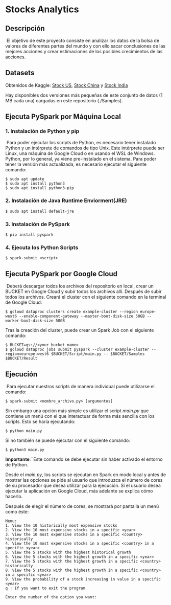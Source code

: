 # Stocks Analytics

## Descripción
​	El objetivo de este proyecto consiste en analizar los datos de la bolsa de valores de diferentes partes del mundo y con ello sacar conclusiones de las mejores acciones y crear estimaciones de los posibles crecimientos de las acciones.

## Datasets
  Obtenidos de Kaggle: [Stock US](https://www.kaggle.com/datasets/paultimothymooney/stock-market-data), [Stock China](https://www.kaggle.com/datasets/stevenchen116/stockchina-minute) y [Stock India](https://www.kaggle.com/datasets/debashis74017/stock-market-data-nifty-50-stocks-1-min-data)

  Hay disponibles dos versiones más pequeñas de este conjunto de datos (1 MB cada una) cargadas en este repositorio (./Samples).

## Ejecuta PySpark por Máquina Local
### 1. Instalación de Python y pip
​	Para poder ejecutar los scripts de Python, es necesario tener instalado Python y un intérprete de comandos de tipo Unix. Este intérprete puede ser Linux, una máquina de Google Cloud o en usando el WSL de Windows. Python, por lo general, ya viene pre-instalado en el sistema. Para poder tener la versión más actualizada, es necesario ejecutar el siguiente comando:
```shell
$ sudo apt update
$ sudo apt install python3
$ sudo apt install python3-pip
```
### 2. Instalación de Java Runtime Enviorment(JRE)
```shell
$ sudo apt install default-jre
```
### 3. Instalación de PySpark
```shell
$ pip install pyspark
```
### 4. Ejecuta los Python Scripts
```shell
$ spark-submit <script>
```

## Ejecuta PySpark por Google Cloud
​	Deberá descargar todos los archivos del repositorio en local, crear un BUCKET en Google Cloud y subir todos los archivos allí. Después de subir todos los archivos. Creará el cluster con el siguiente comando en la terminal de Google Cloud:
```shell
$ gcloud dataproc clusters create example-cluster --region europe-west6 --enable-component-gateway --master-boot-disk-size 50GB --worker-boot-disk-size 50GB
```
  Tras la creación del cluster, puede crear un Spark Job con el siguiente comando:

```shell
$ BUCKET=gs://<your bucket name>
$ gcloud dataproc jobs submit pyspark --cluster example-cluster --region=europe-west6 $BUCKET/Script/main.py -- $BUCKET/Samples $BUCKET/Result
```

## Ejecución

​	Para ejecutar nuestros scripts de manera individual puede utilizarse el comando:

```
$ spark-submit <nombre_archivo.py> [argumentos]
```

  Sin embargo una opción más simple es utilizar el script *main.py* que contiene un menú con el que interactuar de forma más sencilla con los scripts. Esto se haría ejecutando:

```
$ python main.py
```

  Si no también se puede ejecutar con el siguiente comando:

```
$ python3 main.py
```

**Importante**:¨Este comando se debe ejecutar sin haber activado el entorno de Python.

  Desde el *main.py*, los scripts se ejecutan en Spark en modo local y antes de mostrar las opciones se pide al usuario que introduzca el número de cores de su procesador que desea utilizar para la ejecución. Si el usuario desea ejecutar la aplicación en Google Cloud, más adelante se explica cómo hacerlo.

  Después de elegir el número de cores, se mostrará por pantalla un menú como éste:

```shell
Menu:
1. View the 10 historically most expensive stocks
2. View the 10 most expensive stocks in a specific <year>
3. View the 10 most expensive stocks in a specific <country> historically
4. View the 10 most expensive stocks in a specific <country> in a specific <year>
5. View the 5 stocks with the highest historical growth
6. View the 5 stocks with the highest growth in a specific <year>
7. View the 5 stocks with the highest growth in a specific <country> historically
8. View the 5 stocks with the highest growth in a specific <country> in a specific <year>
9. View the probability of a stock increasing in value in a specific <year>
q : If you want to exit the program

Enter the number of the option you want:
```

